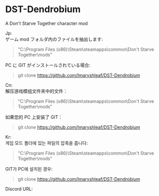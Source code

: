# DST-Dendrobium
A Don't Starve Together character mod

Jp:  
ゲーム mod フォルダ内のファイルを抽出します:  
> "C:\Program Files (x86)\Steam\steamapps\common\Don't Starve Together\mods"

PC に GIT がインストールされている場合:  
> git clone https://github.com/Imaryshleaf/DST-Dendrobium


Cn:  
解压游戏模组文件夹中的文件：  
> "C:\Program Files (x86)\Steam\steamapps\common\Don't Starve Together\mods"

如果您的 PC 上安装了 GIT：  
> git clone https://github.com/Imaryshleaf/DST-Dendrobium

Kr:  
게임 모드 폴더에 있는 파일의 압축을 풉니다:  
> "C:\Program Files (x86)\Steam\steamapps\common\Don't Starve Together\mods"

GIT가 PC에 설치된 경우:  
> git clone https://github.com/Imaryshleaf/DST-Dendrobium


Discord URL:  

